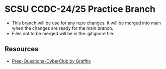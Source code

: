 # SCSU CCDC-24/25 Practice Branch
- This branch will be use for any repo changes. It will be merged into main when the changes are ready for the main branch.
- Files not to be merged will be in the .gitignore file.

## Resources
-  [Prep-Questions-CyberClub by Grafftix](https://github.com/Grafftix/Prep-Questions-CyberClub#intro)